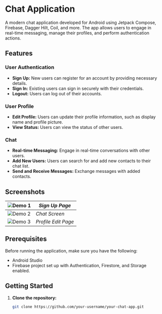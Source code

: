 # Chat Application

A modern chat application developed for Android using Jetpack Compose, Firebase, Dagger Hilt, Coil, and more. The app allows users to engage in real-time messaging, manage their profiles, and perform authentication actions.

## Features

### User Authentication

- **Sign Up:** New users can register for an account by providing necessary details.
- **Sign In:** Existing users can sign in securely with their credentials.
- **Logout:** Users can log out of their accounts.

### User Profile

- **Edit Profile:** Users can update their profile information, such as display name and profile picture.
- **View Status:** Users can view the status of other users.

### Chat

- **Real-time Messaging:** Engage in real-time conversations with other users.
- **Add New Users:** Users can search for and add new contacts to their chat list.
- **Send and Receive Messages:** Exchange messages with added contacts.

## Screenshots

| ![Demo 1](https://raw.githubusercontent.com/SatyamkrJha85/Just_Meet-Chat-Application-Using-Jetpack_Compose/main/assets/111700337/b9a2abb9-1c2f-46cf-939e-bada6da63a5b.png) | *Sign Up Page* |
| --- | --- |
| ![Demo 2](https://raw.githubusercontent.com/SatyamkrJha85/Just_Meet-Chat-Application-Using-Jetpack_Compose/main/assets/111700337/053959b7-7e8f-4976-8433-eaf863025762.png) | *Chat Screen* |
| ![Demo 3](https://raw.githubusercontent.com/SatyamkrJha85/Just_Meet-Chat-Application-Using-Jetpack_Compose/main/assets/111700337/59019f5b-b25e-42d1-a1cc-8999bacd2dc1.png) | *Profile Edit Page* |


## Prerequisites

Before running the application, make sure you have the following:

- Android Studio
- Firebase project set up with Authentication, Firestore, and Storage enabled.

## Getting Started

1. **Clone the repository:**

   ```bash
   git clone https://github.com/your-username/your-chat-app.git
